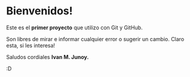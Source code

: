 <h1>Bienvenidos!</h1> 

Este es el <strong>primer proyecto</strong> que utilizo con Git y GitHub.

Son libres de mirar e informar cualquier error o sugerir un cambio. Claro esta, si les interesa!

Saludos cordiales <strong>Ivan M. Junoy.</strong>

:D
